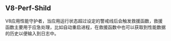 ## V8-Perf-Shild

V8应用性能守护者，当应用运行状态超过设定的警戒线后会触发救援函数，救援函数主要用于应急处理，比如自动重启进程，在救援函数中也可以获取到性能数据的历史以便输入到日志中。